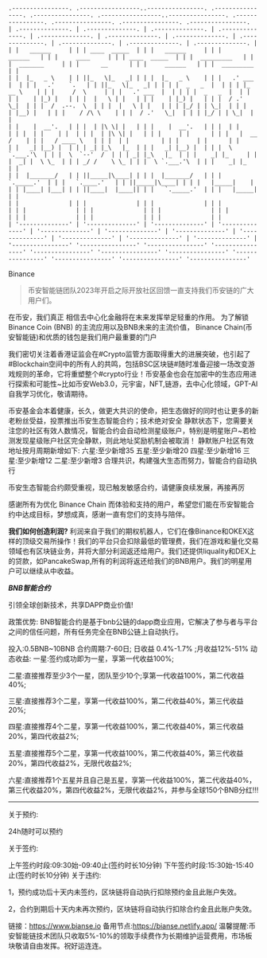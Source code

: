 ````
.----------------. .-----------------..----------------. .----------------. .----------------. .-----------------..----------------. .----------------. .----------------. .----------------. .----------------.
| .--------------. | .--------------. | .--------------. | .--------------. | .--------------. | .--------------. | .--------------. | .--------------. | .--------------. | .--------------. | .--------------. |
| |   ______     | | | ____  _____  | | |   ______     | | |     ______   | | |     ____     | | | ____  _____  | | |  _________   | | |  _______     | | |      __      | | |     ______   | | |  _________   | |
| |  |_   _ \    | | ||_   \|_   _| | | |  |_   _ \    | | |   .' ___  |  | | |   .'    `.   | | ||_   \|_   _| | | | |  _   _  |  | | | |_   __ \    | | |     /  \     | | |   .' ___  |  | | | |  _   _  |  | |
| |    | |_) |   | | |  |   \ | |   | | |    | |_) |   | | |  / .'   \_|  | | |  /  .--.  \  | | |  |   \ | |   | | | |_/ | | \_|  | | |   | |__) |   | | |    / /\ \    | | |  / .'   \_|  | | | |_/ | | \_|  | |
| |    |  __'.   | | |  | |\ \| |   | | |    |  __'.   | | |  | |         | | |  | |    | |  | | |  | |\ \| |   | | |     | |      | | |   |  __ /    | | |   / ____ \   | | |  | |         | | |     | |      | |
| |   _| |__) |  | | | _| |_\   |_  | | |   _| |__) |  | | |  \ `.___.'\  | | |  \  `--'  /  | | | _| |_\   |_  | | |    _| |_     | | |  _| |  \ \_  | | | _/ /    \ \_ | | |  \ `.___.'\  | | |    _| |_     | |
| |  |_______/   | | ||_____|\____| | | |  |_______/   | | |   `._____.'  | | |   `.____.'   | | ||_____|\____| | | |   |_____|    | | | |____| |___| | | ||____|  |____|| | |   `._____.'  | | |   |_____|    | |
| |              | | |              | | |              | | |              | | |              | | |              | | |              | | |              | | |              | | |              | | |              | |
| '--------------' | '--------------' | '--------------' | '--------------' | '--------------' | '--------------' | '--------------' | '--------------' | '--------------' | '--------------' | '--------------' |
'----------------' '----------------' '----------------' '----------------' '----------------' '----------------' '----------------' '----------------' '----------------' '----------------' '----------------'
````


Binance

> 币安智能链团队2023年开启之际开放社区回馈一直支持我们币安链的广大用户们。

在币安，我们真正
相信去中心化金融将在末来发挥举足轻重的作用。
为了解锁 Binance Coin (BNB) 的主流应用以及BNB未来的主流价值，
Binance Chain(币安智能链)和优质的钱包是我们用户最重要的门户

我们密切关注着香港证监会在#Crypto监管方面取得重大的进展突破，也引起了#Blockchain空间中的所有人的共鸣，包括BSC区块链#随时准备迎接一场改变游戏规则的革命，它将重塑整个#crypto行业！币安基金也会在加密中的生态应用进行探索和可能性~比如币安Web3.0，元宇宙，NFT,链游，去中心化领域，GPT-AI自我学习优化，敬请期待。

币安基金会本着健康，长久，做更大共识的使命，把生态做好的同时也让更多的新老粉丝受益，投票推出币安生态智能合约；技术绝对安全
静默状态下，您需要关注您的社区有效人数情况，智能合约会自动检测星级账户，特别是明星账户~若检测发现星级账户社区完全静默，则此地址奖励机制会被取消！
静默账户社区有效地址按月周期新增如下:
六星:至少新增35
五星:至少新增20
四星:至少新增16
三星:至少新增12
二星:至少新增3
合理共识，构建强大生态而努力，智能合约自动执行

币安生态智能合约颇受重视，现已触发敏感合约，请健康良续发展，再接再厉

感谢所有为优化 Binance Chain 而体验和支持的用户，希望您们能在币安智能合约中达成目标，梦想成真，感谢一直有您们的支持与陪伴。

******我们如何创造利润?******
利润来自于我们的期权机器人，它们在像Binance和OKEX这样的顶级交易所操作！我们的平台只会扣除最低的管理费，我们在游戏和量化交易领域也有区块链业务，并将大部分利润返还给用户。我们还提供liquality和DEX上的贷款，如PancakeSwap,所有的利润将返还给我们的BNB用户。我们的明星用户可以继续从中收益。

******_BNB智能合约_******

引领全球创新技术，共享DAPP商业价值!

政策优势:
BNB智能合约是基于bnb公链的dapp商业应用，它解决了参与者与平台之间的信任问题，所有任务完全在BNB公链上自动执行。

投入:0.5BNB~10BNB
合约周期:7-60日;
日收益 0.4%-1.7% ;月收益12%-51%
动态收益:
一星:签约成功即为一星，享第一代收益100%;

二星:直接推荐至少3个一星，团队至少10个;享第一代收益100%，第二代收益40%;

三星:直接推荐3个二星，享第一代收益100%，第二代收益40%，第三代收益20%;

四星:直接推荐4个二星，享第一代收益100%，第二代收益40%，第三代收益20%，第四代收益2%;

五星:直接推荐5个二星，享第一代收益100%，第二代收益40%，第三代收益20%，第四代收益2%，无限代收益2%;

六星:直接推荐1个五星并且自己是五星，享第一代收益100%，第二代收益40%，第三代收益20%，第四代收益2%，无限代收益2%，并参与全球150个BNB分红!!!

----
关于预约:

24h随时可以预约

关于签约:

上午签约时段:09:30始-09:40止(签约时长10分钟)
下午签约时段:15:30始-15:40止(签约时长10分钟)
关于违约:

1，预约成功后十天内未签约，区块链将自动执行扣除预约金且此账户失效。

2，合约到期后十天内未再次预约，区块链将自动执行扣除合约金且此账户失效。

链接：https://www.bianse.io
备用节点:https://bianse.netlify.app/
温馨提醒:币安智能链技术团队只收取5%-10%的领取手续费作为长期维护运营费用，市场板块敬请自由发挥。祝好运连连。
